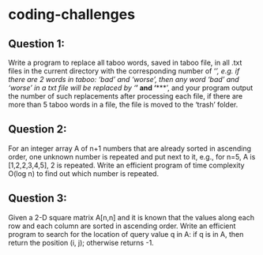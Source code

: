 # coding-challenges

## Question 1:
Write a program to replace all taboo words, saved in taboo file, in all .txt files in the current directory with the corresponding number of ‘*’, e.g. if there are 2 words in taboo: ‘bad’ and ‘worse’, then any word ‘bad’ and ‘worse’ in a txt file will be replaced by ‘***’ and ‘*****’, and your program output the number of such replacements after processing each file, if there are more than 5 taboo words in a file, the file is moved to the ‘trash’ folder.

## Question 2:
For an integer array A of n+1 numbers that are already sorted in ascending order, one unknown number is repeated and put next to it, e.g., for n=5, A is [1,2,2,3,4,5], 2 is repeated. Write an efficient program of time complexity O(log n) to find out which number is repeated.

## Question 3:
Given a 2-D square matrix A[n,n] and it is known that the values along each row and each column are sorted in ascending order. Write an efficient program to search for the location of query value q in A: if q is in A, then return the position (i, j); otherwise returns -1.
